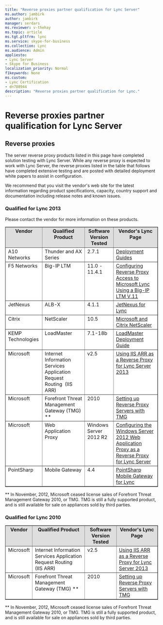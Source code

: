 ```yaml
---
title: "Reverse proxies partner qualification for Lync Server"
ms.author: jambirk
author: jambirk
manager: serdars
ms.reviewer: v-thehay
ms.topic: article
ms.tgt.pltfrm: lync
ms.service: skype-for-business
ms.collection: Lync
ms.audience: Admin
appliesto:
- Lync Server
- Skype for Business 
localization_priority: Normal
f1keywords: None
ms.custom:
- Lync Certification
- dn788944
description: "Reverse proxies partner qualification for Lync."
---
```


# Reverse proxies partner qualification for Lync Server

## Reverse proxies

The server reverse proxy products listed in this page have completed solution testing with Lync Server. While any reverse proxy is expected to work with Lync Server, the reverse proxies listed in the table that follows have completed extensive testing and are posted with detailed deployment white papers to assist in configuration.

We recommend that you visit the vendor's web site for the latest information regarding product specifications, capacity, country support and documentation including release notes and known issues. 

### Qualified for Lync 2013

Please contact the vendor for more information on these products.

<table border="1" cellpadding="5" cellspacing="" class="grid" style="border-collapse:collapse;background-color:white;" width="100%" xmlns="http://www.w3.org/1999/xhtml">
	<tr bgcolor="#DEDEDE">
		<td align="center" valign="top"><strong>Vendor</strong></td>
		<td align="center" valign="top"><strong>Qualified Product</strong></td>
		<td align="center" valign="top"><strong>Software Version Tested</strong></td>
		<td align="center" valign="top"><strong>Vendor's Lync Page</strong></td>
	</tr>
	<tbody>
		<tr align="left" valign="top">
			<td>A10 Networks</td>
			<td>Thunder and AX Series</td>
			<td>2.7.1</td>
			<td><a href="http://www.a10networks.com/resources/deployment_guides.php">Deployment Guides</a></td>
		</tr>
		<tr align="left" valign="top">
			<td>F5 Networks</td>
			<td>Big-IP LTM</td>
			<td>11.0 - 11.4.1</td>
			<td><a href="http://www.f5.com/pdf/use-cases/reverse-proxy-access-microsoft-lync-partner-use-case.pdf">Configuring Reverse Proxy Access to Microsoft Lync Using a Big-IP LTM V.11</a></td>
		</tr>
		<tr align="left" valign="top">
			<td>JetNexus</td>
			<td>ALB-X</td>
			<td>4.1.1</td>
			<td><a href="http://www.jetnexus.com/support/applications/microsoft-lync/">JetNexus for Lync</a></td>
		</tr>
		<tr align="left" valign="top">
			<td>Citrix</td>
			<td>NetScaler</td>
			<td>10.5</td>
			<td><a href="http://www.citrix.com/global-partners/microsoft/netscaler.html">Microsoft and Citrix NetScaler</a></td>
		</tr>
		<tr align="left" valign="top">
			<td>KEMP Technologies</td>
			<td>LoadMaster</td>
			<td>7.1-18b</td>
			<td><a href="http://kemptechnologies.com/microsoft-load-balancing/load-balancing-microsoft-lync">LoadMaster Deployment Guide</a></td>
		</tr>
		<tr align="left" valign="top">
			<td>Microsoft</td>
			<td>Internet Information Services Application Request Routing  (IIS ARR)</td>
			<td>v2.5</td>
			<td><a href="http://blogs.technet.com/b/nexthop/archive/2013/02/19/using-iis-arr-as-a-reverse-proxy-for-lync-server-2013.aspx">Using IIS ARR as a Reverse Proxy for Lync Server 2013</a></td>
		</tr>
		<tr align="left" valign="top">
			<td>Microsoft</td>
			<td>Forefront Threat Management Gateway (TMG) **</td>
			<td>2010</td>
			<td><a href="http://technet.microsoft.com/library/gg398069(v=ocs.15)"><!-- 2013 yet to migrate -->Setting up Reverse Proxy Servers with TMG</a></td>
		</tr>
		<tr align="left" valign="top">
			<td>Microsoft</td>
			<td>Web Application Proxy</td>
			<td>Windows Server 2012 R2</td>
			<td><a href="http://www.microsoft.com/en-us/download/details.aspx?id=44940">Configuring the Windows Server 2012 Web Application Proxy as a Reverse Proxy for Lync Server</a></td>
		</tr>
		<tr align="left" valign="top">
			<td>PointSharp</td>
			<td>Mobile Gateway</td>
			<td>4.4</td>
			<td><a href="https://www.pointsharp.com/products/pointsharp-mobile-gateway-for-lync">PointSharp Mobile Gateway for Lync</a></td>
		</tr>
	</tbody>
</table>
<p xmlns="http://www.w3.org/1999/xhtml">** In November, 2012, Microsoft ceased license sales of Forefront Threat Management Gateway 2010, or TMG. TMG is still a fully supported product, and is still available for sale on appliances sold by third parties.</p>

### Qualified for Lync 2010

<table border="1" cellpadding="5" cellspacing="" class="grid" style="border-collapse:collapse;background-color:white;" width="100%" xmlns="http://www.w3.org/1999/xhtml">
	<tr bgcolor="#DEDEDE">
		<td align="center" valign="top"><strong>Vendor</strong></td>
		<td align="center" valign="top"><strong>Qualified Product</strong></td>
		<td align="center" valign="top"><strong>Software Version Tested</strong></td>
		<td align="center" valign="top"><strong>Vendor's Lync Page</strong></td>
	</tr>
	<tbody>
		<tr align="left" valign="top">
			<td>Microsoft</td>
			<td>Internet Information Services Application Request Routing  (IIS ARR)</td>
			<td>v2.5</td>
			<td><a href="http://blogs.technet.com/b/nexthop/archive/2013/02/19/using-iis-arr-as-a-reverse-proxy-for-lync-server-2013.aspx">Using IIS ARR as a Reverse Proxy for Lync Server 2013</a></td>
		</tr>
		<tr align="left" valign="top">
			<td>Microsoft</td>
			<td>Forefront Threat Management Gateway (TMG) **</td>
			<td>2010</td>
			<td><a href="https://docs.microsoft.com/en-us/previous-versions/office/skype-server-2010/gg398069(v=ocs.14)">Setting up Reverse Proxy Servers with TMG</a></td>
		</tr>
	</tbody>
</table>
<p xmlns="http://www.w3.org/1999/xhtml">** In November, 2012, Microsoft ceased license sales of Forefront Threat Management Gateway 2010, or TMG. TMG is still a fully supported product, and is still available for sale on appliances sold by third parties.</p>
